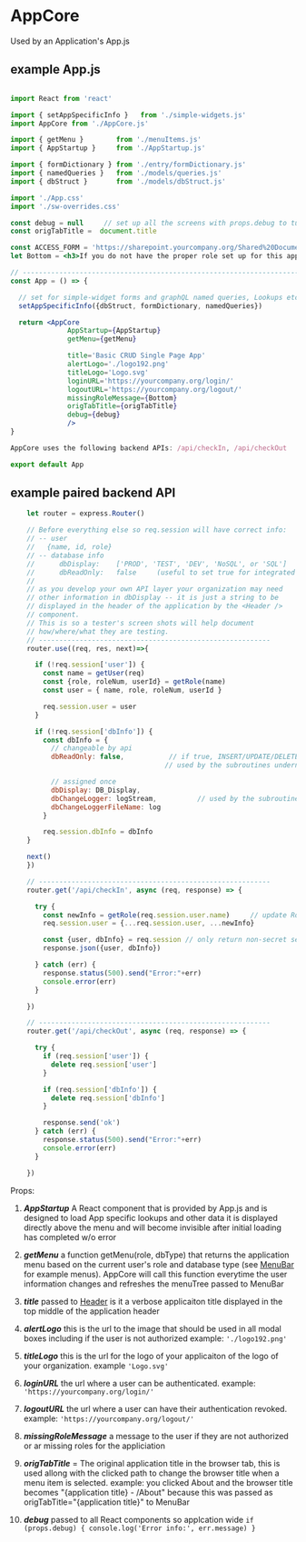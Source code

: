 # AppCore

Used by an Application's App.js

## example App.js

```jsx

import React from 'react'

import { setAppSpecificInfo }   from './simple-widgets.js'
import AppCore from './AppCore.js'

import { getMenu }        from './menuItems.js'
import { AppStartup }     from './AppStartup.js'

import { formDictionary } from './entry/formDictionary.js'
import { namedQueries }   from './models/queries.js'
import { dbStruct }       from './models/dbStruct.js'

import './App.css'
import './sw-overrides.css'

const debug = null     // set up all the screens with props.debug to turn on extra level of debugging
const origTabTitle =  document.title

const ACCESS_FORM = 'https://sharepoint.yourcompany.org/Shared%20Documents/Forms/Shared%20Documents%2FYourOrg%20Administrative%20Application%20Access%20Request'
let Bottom = <h3>If you do not have the proper role set up for this applicaiton. Please submit a <a href={ACCESS_FORM}>User Account Request Form</a></h3>;

// ----------------------------------------------------------------------------------------------
const App = () => {

  // set for simple-widget forms and graphQL named queries, Lookups etc
  setAppSpecificInfo({dbStruct, formDictionary, namedQueries})

  return <AppCore
              AppStartup={AppStartup}
              getMenu={getMenu}

              title='Basic CRUD Single Page App'
              alertLogo='./logo192.png'
              titleLogo='Logo.svg'
              loginURL='https://yourcompany.org/login/'
              logoutURL='https://yourcompany.org/logout/'
              missingRoleMessage={Bottom}
              origTabTitle={origTabTitle}
              debug={debug}
              />
}

AppCore uses the following backend APIs: /api/checkIn, /api/checkOut

export default App
```

## example paired backend API

```js
    let router = express.Router()

    // Before everything else so req.session will have correct info:
    // -- user
    //   {name, id, role}
    // -- database info
    //      dbDisplay:    ['PROD', 'TEST', 'DEV', 'NoSQL', or 'SQL']
    //      dbReadOnly:   false     (useful to set true for integrated testing)
    //
    // as you develop your own API layer your organization may need
    // other information in dbDisplay -- it is just a string to be
    // displayed in the header of the application by the <Header />
    // component.
    // This is so a tester's screen shots will help document
    // how/where/what they are testing.
    // ---------------------------------------------------------
    router.use((req, res, next)=>{

      if (!req.session['user']) {
        const name = getUser(req)
        const {role, roleNum, userId} = getRole(name)
        const user = { name, role, roleNum, userId }

        req.session.user = user
      }

      if (!req.session['dbInfo']) {
        const dbInfo = {
          // changeable by api
          dbReadOnly: false,           // if true, INSERT/UPDATE/DELETE transactions are not applied to the DB
                                      // used by the subroutines underneath the graphQL resolvers

          // assigned once
          dbDisplay: DB_Display,
          dbChangeLogger: logStream,          // used by the subroutines underneath the graphQL resolvers
          dbChangeLoggerFileName: log
        }

        req.session.dbInfo = dbInfo
    }

    next()
    })

    // ---------------------------------------------------------
    router.get('/api/checkIn', async (req, response) => {

      try {
        const newInfo = getRole(req.session.user.name)     // update Role
        req.session.user = {...req.session.user, ...newInfo}

        const {user, dbInfo} = req.session // only return non-secret session stuff
        response.json({user, dbInfo})

      } catch (err) {
        response.status(500).send("Error:"+err)
        console.error(err)
      }

    })

    // ---------------------------------------------------------
    router.get('/api/checkOut', async (req, response) => {

      try {
        if (req.session['user']) {
          delete req.session['user']
        }

        if (req.session['dbInfo']) {
          delete req.session['dbInfo']
        }

        response.send('ok')
      } catch (err) {
        response.status(500).send("Error:"+err)
        console.error(err)
      }

    })


```

Props:

1. ***AppStartup*** A React component that is provided by App.js and is designed to load App specific lookups and other data
   it is displayed directly above the menu and will become invisible after initial loading has completed w/o error

2. ***getMenu*** a function getMenu(role, dbType) that returns the application menu based on the current user's role and database type
   (see [MenuBar](MenuBar.md) for example menus). AppCore will call this function everytime the user information changes and refreshes
   the menuTree passed to MenuBar
3. ***title*** passed to [Header](Header.md) is it a verbose applicaiton title displayed in the top middle of the application header
4. ***alertLogo*** this is the url to the image that should be used in all modal boxes including if the user is not authorized example: `'./logo192.png'`
5. ***titleLogo*** this is the url for the logo of your applicaiton of the logo of your organization. example `'Logo.svg'`
6. ***loginURL***  the url where a user can be authenticated. example: `'https://yourcompany.org/login/'`
7. ***logoutURL***  the url where a user can have their authentication revoked. example: `'https://yourcompany.org/logout/'`
8. ***missingRoleMessage***  a message to the user if they are not authorized or ar missing roles for the appliciation
9. ***origTabTitle*** = The original application title in the browser tab, this is used allong with the clicked path to change the browser title when a menu item is selected. example: you clicked About and the browser title becomes "{application title} - /About"
   because this was passed as origTabTitle="{application title}" to MenuBar
10. ***debug*** passed to all React components so applcation wide `if (props.debug) { console.log('Error info:', err.message) }`
